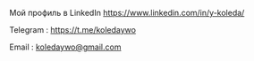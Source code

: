 Мой профиль в LinkedIn https://www.linkedin.com/in/y-koleda/


Telegram : https://t.me/koledaywo


Email : koledaywo@gmail.com
